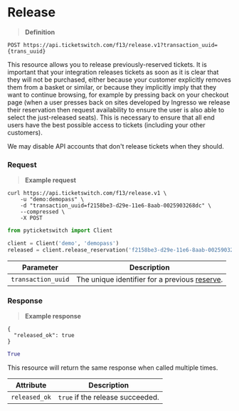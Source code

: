 # Release
> **Definition**

```
POST https://api.ticketswitch.com/f13/release.v1?transaction_uuid={trans_uuid}
```

This resource allows you to release previously-reserved tickets. It is important
that your integration releases tickets as soon as it is clear that they will not
be purchased, either because your customer explicitly removes them from a basket
or similar, or because they implicitly imply that they want to continue
browsing, for example by pressing back on your checkout page (when a user
presses back on sites developed by Ingresso we release their reservation then
request availability to ensure the user is also able to select the just-released
seats). This is necessary to ensure that all end users have the best possible
access to tickets (including your other customers).

<aside class="notice">We may disable API accounts that don't release tickets when they should.</aside>

### Request

> **Example request**

```shell
curl https://api.ticketswitch.com/f13/release.v1 \
    -u "demo:demopass" \
    -d "transaction_uuid=f2158be3-d29e-11e6-8aab-0025903268dc" \
    --compressed \
    -X POST
```

```python
from pyticketswitch import Client

client = Client('demo', 'demopass')
released = client.release_reservation('f2158be3-d29e-11e6-8aab-0025903268dc')
```

Parameter | Description
--------- | -----------
`transaction_uuid` | The unique identifier for a previous [reserve](#reserve).


### Response

> **Example response**

```shell
{
  "released_ok": true
}
```

```python
True
```

This resource will return the same response when called multiple times.

Attribute | Description
--------- | -----------
`released_ok` | `true` if the release succeeded.
